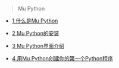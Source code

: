 > Mu Python 


*  [1 什么是Mu Python](/MuPython/1WhatIsMuPython.md)

*  [2 Mu Python的安装](/MuPython/2BuildMyPython.md)

*  [3 Mu Python界面介绍](/MuPython/3IntroduceMuPythonInterface.md)
  
*  [4 用Mu Python创建你的第一个Python程序](/MuPython/4CreateYourFirstPythonProgramWithMu.md)

 
 